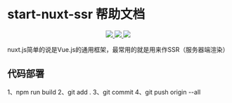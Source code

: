# start-nuxt-ssr 帮助文档

<p align="center" class="flex justify-center">
    <a href="https://www.serverless-devs.com" class="ml-1">
    <img src="http://editor.devsapp.cn/icon?package=start-nuxt-ssr&type=packageType">
  </a>
  <a href="http://www.devsapp.cn/details.html?name=start-nuxt-ssr" class="ml-1">
    <img src="http://editor.devsapp.cn/icon?package=start-nuxt-ssr&type=packageVersion">
  </a>
  <a href="http://www.devsapp.cn/details.html?name=start-nuxt-ssr" class="ml-1">
    <img src="http://editor.devsapp.cn/icon?package=start-nuxt-ssr&type=packageDownload">
  </a>
</p>


<description>

nuxt.js简单的说是Vue.js的通用框架，最常用的就是用来作SSR（服务器端渲染）

</description>

## 代码部署
1、npm run build
2、git add .
3、git commit
4、git push origin --all